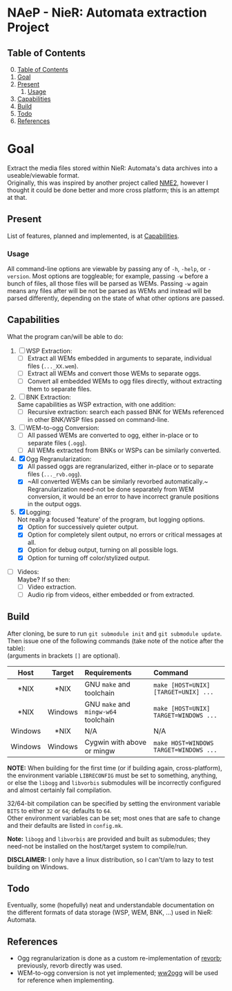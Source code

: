 # NAeP - NieR: Automata extraction Project

## Table of Contents
0. [Table of Contents](#table-of-contents)
1. [Goal](#goal)
2. [Present](#present)
   1. [Usage](#usage)
3. [Capabilities](#capabilities)
4. [Build](#build)
5. [Todo](#todo)
6. [References](#references)

# Goal  
Extract the media files stored within NieR: Automata's data archives into a
useable/viewable format.  
Originally, this was inspired by another project called [NME2][NME2], however I
thought it could be done better and more cross platform; this is an attempt at
that.

## Present  
List of features, planned and implemented, is at [Capabilities](#capabilities).

### Usage  
All command-line options are viewable by passing any of `-h`, `-help`, or
`-version`.  Most options are toggleable; for example, passing `-w` before a
bunch of files, all those files will be parsed as WEMs. Passing `-w` again
means any files after will be not be parsed as WEMs and instead will be parsed
differently, depending on the state of what other options are passed.

## Capabilities
What the program can/will be able to do:
1. &#9744; WSP Extraction:  
   * &#9744; Extract all WEMs embedded in arguments to separate, individual
     files (`..._XX.wem`).  
   * &#9744; Extract all WEMs and convert those WEMs to separate oggs.  
   * &#9744; Convert all embedded WEMs to ogg files directly, without
     extracting them to separate files.  
2. &#9744; BNK Extraction:  
    Same capabilities as WSP extraction, with one addition:  
   * &#9744; Recursive extraction: search each passed BNK for WEMs
     referenced in other BNK/WSP files passed on command-line.  
3. &#9744; WEM-to-ogg Conversion:  
   * &#9744; All passed WEMs are converted to ogg, either in-place or to
     separate files (`.ogg`).  
   * &#9744; All WEMs extracted from BNKs or WSPs can be similarly converted.  
4. &#9746; Ogg Regranularization:  
    * &#9746; All passed oggs are regranularized, either in-place or to
      separate files (`..._rvb.ogg`).  
    * &#9746; ~All converted WEMs can be similarly revorbed automatically.~  
      Regranularization need-not be done separately from WEM conversion, it
      would be an error to have incorrect granule positions in the output oggs.
5. &#9746; Logging:  
   Not really a focused 'feature' of the program, but logging options.  
    * &#9746; Option for successively quieter output.  
    * &#9746; Option for completely silent output, no errors or critical
      messages at all.  
    * &#9746; Option for debug output, turning on all possible logs.  
    * &#9746; Option for turning off color/stylized output.  
* &#9744; Videos:  
    Maybe? If so then:  
   * &#9744; Video extraction.  
   * &#9744; Audio rip from videos, either embedded or from extracted.  

## Build  
After cloning, be sure to run `git submodule init` and `git submodule update`.  
Then issue one of the following commands (take note of the notice after the
table):  
(arguments in brackets `[]` are optional).

|Host   |Target |Requirements                        |Command|
|:---:  |:---:  |:---                                |:---|
|\*NIX  |\*NIX  |GNU `make` and toolchain            |`make [HOST=UNIX] [TARGET=UNIX] ...`|
|\*NIX  |Windows|GNU `make` and `mingw-w64` toolchain|`make [HOST=UNIX] TARGET=WINDOWS ...`|
|Windows|\*NIX  |N/A|N/A|
|Windows|Windows|Cygwin with above or mingw          |`make HOST=WINDOWS TARGET=WINDOWS ...`|

**NOTE:** When building for the first time (or if building again,
cross-platform), the environment variable `LIBRECONFIG` must be set to
something, anything, or else the `libogg` and `libvorbis` submodules will be
incorrectly configured and almost certainly fail compilation.

32/64-bit compilation can be specified by setting the environment variable
`BITS` to either `32` or `64`; defaults to `64`.  
Other environment variables can be set; most ones that are safe to change and
their defaults are listed in `config.mk`.  

**Note:** `libogg` and `libvorbis` are provided and built as submodules; they
need-not be installed on the host/target system to compile/run.  

**DISCLAIMER:** I only have a linux distribution, so I can't/am to lazy to test
building on Windows.  

## Todo  
Eventually, some (hopefully) neat and understandable documentation on the
different formats of data storage (WSP, WEM, BNK, ...) used in NieR: Automata.

## References  
* Ogg regranularization is done as a custom re-implementation of
  [revorb][revorb]; previously, revorb directly was used.
* WEM-to-ogg conversion is not yet implemented; [ww2ogg][ww2ogg] will be used
  for reference when implementing.

[NME2]:https://github.com/TypeA2/NME2
[ww2ogg]:https://github.com/hcs64/ww2ogg
[revorbc]:https://github.com/bowtoes/revorbc
[revorb]:http://yirkha.fud.cz/progs/foobar2000/revorb.cpp
